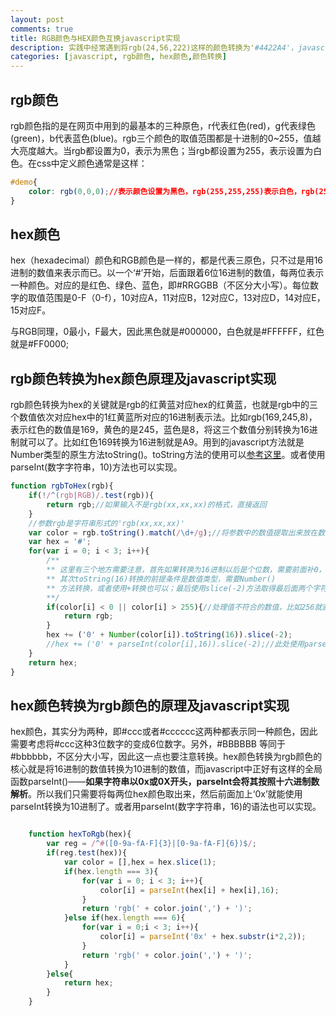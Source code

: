 ```yaml
---
layout: post
comments: true
title: RGB颜色与HEX颜色互换javascript实现
description: 实践中经常遇到将rgb(24,56,222)这样的颜色转换为'#4422A4'，javascript实现方式如下
categories: [javascript, rgb颜色, hex颜色,颜色转换]
---
```

	
## rgb颜色

rgb颜色指的是在网页中用到的最基本的三种原色，r代表红色(red)，g代表绿色(green)，b代表蓝色(blue)。rgb三个颜色的取值范围都是十进制的0~255，值越大亮度越大。当rgb都设置为0，表示为黑色；当rgb都设置为255，表示设置为白色。在css中定义颜色通常是这样：

```css
#demo{
    color: rgb(0,0,0);//表示颜色设置为黑色，rgb(255,255,255)表示白色，rgb(255,0,0)表示红色。
}
```

## hex颜色

hex（hexadecimal）颜色和RGB颜色是一样的，都是代表三原色，只不过是用16进制的数值来表示而已。以一个‘#’开始，后面跟着6位16进制的数值，每两位表示一种颜色。对应的是红色、绿色、蓝色，即#RRGGBB（不区分大小写）。每位数字的取值范围是0-F（0-f），10对应A，11对应B，12对应C，13对应D，14对应E，15对应F。

与RGB同理，0最小，F最大，因此黑色就是#000000，白色就是#FFFFFF，红色就是#FF0000;

## rgb颜色转换为hex颜色原理及javascript实现

rgb颜色转换为hex的关键就是rgb的红黄蓝对应hex的红黄蓝，也就是rgb中的三个数值依次对应hex中的1红黄蓝所对应的16进制表示法。比如rgb(169,245,8)，表示红色的数值是169，黄色的是245，蓝色是8，将这三个数值分别转换为16进制就可以了。比如红色169转换为16进制就是A9。用到的javascript方法就是Number类型的原生方法toString()。toString方法的使用可以[参考这里](http://javascript.ruanyifeng.com/stdlib/number.html#toc3)。或者使用parseInt(数字字符串，10)方法也可以实现。

```javascript
function rgbToHex(rgb){
    if(!/^(rgb|RGB)/.test(rgb)){
        return rgb;//如果输入不是rgb(xx,xx,xx)的格式，直接返回
    }
    //参数rgb是字符串形式的'rgb(xx,xx,xx)'
	var color = rgb.toString().match(/\d+/g);//将参数中的数值提取出来放在数组中
    var hex = '#';
    for(var i = 0; i < 3; i++){
        /**
        ** 这里有三个地方需要注意，首先如果转换为16进制以后是个位数，需要前面补0，凑足两个数位
        ** 其次toString(16)转换的前提条件是数值类型，需要Number()
        ** 方法转换，或者使用+转换也可以；最后使用slice(-2)方法取得最后面两个字符，这样可以去掉多余的0
        **/
        if(color[i] < 0 || color[i] > 255){//处理值不符合的数值，比如256就直接返回了
            return rgb;
        }
        hex += ('0' + Number(color[i]).toString(16)).slice(-2);
        //hex += ('0' + parseInt(color[i],16)).slice(-2);//此处使用parseInt()方法转换16进制也可以
    }
    return hex;
}

```

## hex颜色转换为rgb颜色的原理及javascript实现

hex颜色，其实分为两种，即#ccc或者#cccccc这两种都表示同一种颜色，因此需要考虑将#ccc这种3位数字的变成6位数字。另外，#BBBBBB 等同于#bbbbbb，不区分大小写，因此这一点也要注意转换。hex颜色转换为rgb颜色的核心就是将16进制的数值转换为10进制的数值，而javascript中正好有这样的全局函数parseInt()——**如果字符串以0x或0X开头，parseInt会将其按照十六进制数解析**。所以我们只需要将每两位hex颜色取出来，然后前面加上‘0x’就能使用parseInt转换为10进制了。或者用parseInt(数字字符串，16)的语法也可以实现。

```javascript

    function hexToRgb(hex){
        var reg = /^#([0-9a-fA-F]{3}|[0-9a-fA-F]{6})$/;
        if(reg.test(hex)){
            var color = [],hex = hex.slice(1);
            if(hex.length === 3){
                for(var i = 0; i < 3; i++){
                    color[i] = parseInt(hex[i] + hex[i],16);
                }
                return 'rgb(' + color.join(',') + ')';
            }else if(hex.length === 6){
                for(var i = 0;i < 3; i++){
                    color[i] = parseInt('0x' + hex.substr(i*2,2));
                }
                return 'rgb(' + color.join(',') + ')';
            }
        }else{
            return hex;
        }
    }

```
